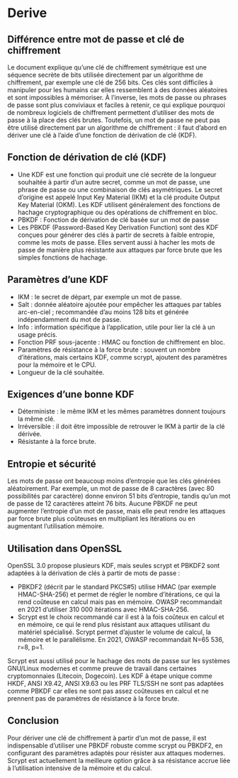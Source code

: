 # Derive

## Différence entre mot de passe et clé de chiffrement

Le document explique qu’une clé de chiffrement symétrique est une séquence secrète de bits utilisée directement par un algorithme de chiffrement, par exemple une clé de 256 bits. Ces clés sont difficiles à manipuler pour les humains car elles ressemblent à des données aléatoires et sont impossibles à mémoriser. À l’inverse, les mots de passe ou phrases de passe sont plus conviviaux et faciles à retenir, ce qui explique pourquoi de nombreux logiciels de chiffrement permettent d’utiliser des mots de passe à la place des clés brutes. Toutefois, un mot de passe ne peut pas être utilisé directement par un algorithme de chiffrement : il faut d’abord en dériver une clé à l’aide d’une fonction de dérivation de clé (KDF).

## Fonction de dérivation de clé (KDF)

- Une KDF est une fonction qui produit une clé secrète de la longueur souhaitée à partir d’un autre secret, comme un mot de passe, une phrase de passe ou une combinaison de clés asymétriques. Le secret d’origine est appelé Input Key Material (IKM) et la clé produite Output Key Material (OKM). Les KDF utilisent généralement des fonctions de hachage cryptographique ou des opérations de chiffrement en bloc.
- PBKDF : Fonction de dérivation de clé basée sur un mot de passe
- Les PBKDF (Password-Based Key Derivation Function) sont des KDF conçues pour générer des clés à partir de secrets à faible entropie, comme les mots de passe. Elles servent aussi à hacher les mots de passe de manière plus résistante aux attaques par force brute que les simples fonctions de hachage.

## Paramètres d’une KDF

- IKM : le secret de départ, par exemple un mot de passe.
- Salt : donnée aléatoire ajoutée pour empêcher les attaques par tables arc-en-ciel ; recommandée d’au moins 128 bits et générée indépendamment du mot de passe.
- Info : information spécifique à l’application, utile pour lier la clé à un usage précis.
- Fonction PRF sous-jacente : HMAC ou fonction de chiffrement en bloc.
- Paramètres de résistance à la force brute : souvent un nombre d’itérations, mais certains KDF, comme scrypt, ajoutent des paramètres pour la mémoire et le CPU.
- Longueur de la clé souhaitée.

## Exigences d’une bonne KDF

- Déterministe : le même IKM et les mêmes paramètres donnent toujours la même clé.
- Irréversible : il doit être impossible de retrouver le IKM à partir de la clé dérivée.
- Résistante à la force brute.

## Entropie et sécurité

Les mots de passe ont beaucoup moins d’entropie que les clés générées aléatoirement. Par exemple, un mot de passe de 8 caractères (avec 80 possibilités par caractère) donne environ 51 bits d’entropie, tandis qu’un mot de passe de 12 caractères atteint 76 bits. Aucune PBKDF ne peut augmenter l’entropie d’un mot de passe, mais elle peut rendre les attaques par force brute plus coûteuses en multipliant les itérations ou en augmentant l’utilisation mémoire.

## Utilisation dans OpenSSL

OpenSSL 3.0 propose plusieurs KDF, mais seules scrypt et PBKDF2 sont adaptées à la dérivation de clés à partir de mots de passe :

- PBKDF2 (décrit par le standard PKCS#5) utilise HMAC (par exemple HMAC-SHA-256) et permet de régler le nombre d’itérations, ce qui la rend coûteuse en calcul mais pas en mémoire. OWASP recommandait en 2021 d’utiliser 310 000 itérations avec HMAC-SHA-256.
- Scrypt est le choix recommandé car il est à la fois coûteux en calcul et en mémoire, ce qui le rend plus résistant aux attaques utilisant du matériel spécialisé. Scrypt permet d’ajuster le volume de calcul, la mémoire et le parallélisme. En 2021, OWASP recommandait N=65 536, r=8, p=1.

Scrypt est aussi utilisé pour le hachage des mots de passe sur les systèmes GNU/Linux modernes et comme preuve de travail dans certaines cryptomonnaies (Litecoin, Dogecoin). Les KDF à étape unique comme HKDF, ANSI X9.42, ANSI X9.63 ou les PRF TLS/SSH ne sont pas adaptées comme PBKDF car elles ne sont pas assez coûteuses en calcul et ne prennent pas de paramètres de résistance à la force brute.

## Conclusion

Pour dériver une clé de chiffrement à partir d’un mot de passe, il est indispensable d’utiliser une PBKDF robuste comme scrypt ou PBKDF2, en configurant des paramètres adaptés pour résister aux attaques modernes. Scrypt est actuellement la meilleure option grâce à sa résistance accrue liée à l’utilisation intensive de la mémoire et du calcul.
